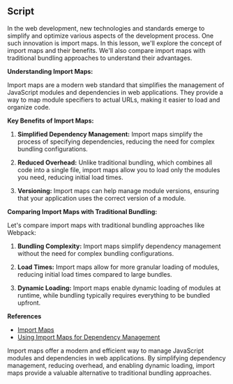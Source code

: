 ## Script

In the web development, new technologies and standards emerge to simplify and optimize various aspects of the development process. One such innovation is import maps. In this lesson, we'll explore the concept of import maps and their benefits. We'll also compare import maps with traditional bundling approaches to understand their advantages.

**Understanding Import Maps:**

Import maps are a modern web standard that simplifies the management of JavaScript modules and dependencies in web applications. They provide a way to map module specifiers to actual URLs, making it easier to load and organize code.

**Key Benefits of Import Maps:**

1. **Simplified Dependency Management:** Import maps simplify the process of specifying dependencies, reducing the need for complex bundling configurations.

2. **Reduced Overhead:** Unlike traditional bundling, which combines all code into a single file, import maps allow you to load only the modules you need, reducing initial load times.

3. **Versioning:** Import maps can help manage module versions, ensuring that your application uses the correct version of a module.

**Comparing Import Maps with Traditional Bundling:**

Let's compare import maps with traditional bundling approaches like Webpack:

1. **Bundling Complexity:** Import maps simplify dependency management without the need for complex bundling configurations.

2. **Load Times:** Import maps allow for more granular loading of modules, reducing initial load times compared to large bundles.

3. **Dynamic Loading:** Import maps enable dynamic loading of modules at runtime, while bundling typically requires everything to be bundled upfront.

**References**

- [Import Maps](https://www.honeybadger.io/blog/import-maps/)
- [Using Import Maps for Dependency Management](https://html.spec.whatwg.org/multipage/webappapis.html#import-maps)

Import maps offer a modern and efficient way to manage JavaScript modules and dependencies in web applications. By simplifying dependency management, reducing overhead, and enabling dynamic loading, import maps provide a valuable alternative to traditional bundling approaches.
